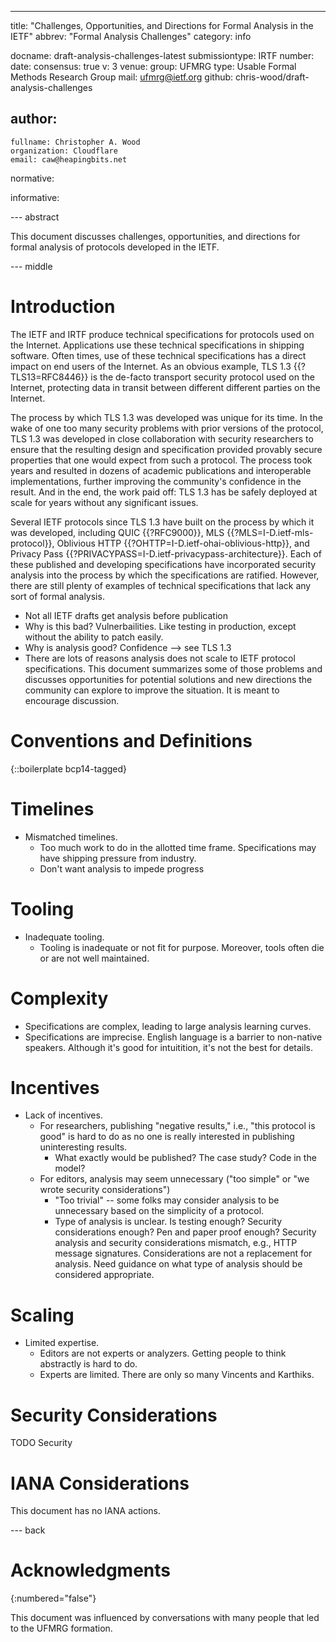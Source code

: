 ---
title: "Challenges, Opportunities, and Directions for Formal Analysis in the IETF"
abbrev: "Formal Analysis Challenges"
category: info

docname: draft-analysis-challenges-latest
submissiontype: IRTF
number:
date:
consensus: true
v: 3
venue:
  group: UFMRG
  type: Usable Formal Methods Research Group
  mail: ufmrg@ietf.org
  github: chris-wood/draft-analysis-challenges

author:
 -
    fullname: Christopher A. Wood
    organization: Cloudflare
    email: caw@heapingbits.net

normative:

informative:


--- abstract

This document discusses challenges, opportunities, and directions
for formal analysis of protocols developed in the IETF. 

--- middle

# Introduction

The IETF and IRTF produce technical specifications for protocols used on the Internet.
Applications use these technical specifications in shipping software. Often times,
use of these technical specifications has a direct impact on end users of the Internet.
As an obvious example, TLS 1.3 {{?TLS13=RFC8446}} is the de-facto transport security 
protocol used on the Internet, protecting data in transit between different different
parties on the Internet.
 
The process by which TLS 1.3 was developed was unique for its time. In the wake of
one too many security problems with prior versions of the protocol, TLS 1.3 was
developed in close collaboration with security researchers to ensure that the resulting
design and specification provided provably secure properties that one would expect
from such a protocol. The process took years and resulted in dozens of academic
publications and interoperable implementations, further improving the community's
confidence in the result. And in the end, the work paid off: TLS 1.3 has be safely
deployed at scale for years without any significant issues.

Several IETF protocols since TLS 1.3 have built on the process by which it was
developed, including QUIC {{?RFC9000}}, MLS {{?MLS=I-D.ietf-mls-protocol}},
Oblivious HTTP {{?OHTTP=I-D.ietf-ohai-oblivious-http}}, and Privacy Pass {{?PRIVACYPASS=I-D.ietf-privacypass-architecture}}.
Each of these published and developing specifications have incorporated security
analysis into the process by which the specifications are ratified. However,
there are still plenty of examples of technical specifications that lack
any sort of formal analysis.
 
- Not all IETF drafts get analysis before publication
- Why is this bad? Vulnerbailities. Like testing in production, except without the ability to patch easily.
- Why is analysis good? Confidence --> see TLS 1.3
- There are lots of reasons analysis does not scale to IETF protocol specifications. This document summarizes some of those problems and discusses opportunities for potential solutions and new directions the community can explore to improve the situation. It is meant to encourage discussion.


# Conventions and Definitions

{::boilerplate bcp14-tagged}
 
# Timelines
 
 - Mismatched timelines. 
    - Too much work to do in the allotted time frame. Specifications may have shipping pressure from industry.
    - Don't want analysis to impede progress
 
# Tooling
 
 - Inadequate tooling.
    - Tooling is inadequate or not fit for purpose. Moreover, tools often die or are not well maintained.
 
# Complexity
 
 - Specifications are complex, leading to large analysis learning curves.
- Specifications are imprecise. English language is a barrier to non-native speakers. Although it's good for intuitition, it's not the best for details. 
 
# Incentives
 
 - Lack of incentives. 
    - For researchers, publishing "negative results," i.e., "this protocol is good" is hard to do as no one is really interested in publishing uninteresting results. 
        - What exactly would be published? The case study? Code in the model?
    - For editors, analysis may seem unnecessary ("too simple" or "we wrote security considerations")
        - "Too trivial" -- some folks may consider analysis to be unnecessary based on the simplicity of a protocol.
        - Type of analysis is unclear. Is testing enough? Security considerations enough? Pen and paper proof enough? Security analysis and security considerations mismatch, e.g., HTTP message signatures. Considerations are not a replacement for analysis. Need guidance on what type of analysis should be considered appropriate.

 
# Scaling 

- Limited expertise. 
    - Editors are not experts or analyzers. Getting people to think abstractly is hard to do.
    - Experts are limited. There are only so many Vincents and Karthiks.


# Security Considerations

TODO Security


# IANA Considerations

This document has no IANA actions.


--- back

# Acknowledgments
{:numbered="false"}

This document was influenced by conversations with many people that led to the UFMRG formation.
